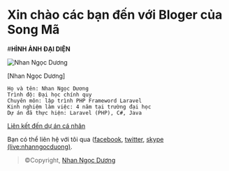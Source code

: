 # Xin chào các bạn đến với Bloger của Song Mã
#**HÌNH ẢNH ĐẠI DIỆN**

![Nhan Ngọc Dương](https://lh3.googleusercontent.com/OJjNgpzUI4cgHZLrAvJLj47j0etYmZvFrYpd5Q_8A48xXSKsYybB01EZS29lUwjn2ltUnShkLVVtTA)

[Nhan Ngọc Dương]

```
Họ và tên: Nhan Ngọc Dương
Trình độ: Đại học chính quy
Chuyên môn: lập trình PHP Frameword Laravel
Kinh nghiệm làm việc: 4 năm tại trường đại học
Dự án đã thực hiện: Laravel (PHP), C#, Java
```
 [Liên kết đến dự án cá nhân](https://github.com/nhanngocduong)

Bạn có thể liên hệ với tôi qua  ([facebook](https://www.facebook.com/nhanngocduong.songma), [twitter](https://twitter.com/nhanngocduong), [skype (live:nhanngocduong)]( ).

>©Copyright, [Nhan Ngọc Dương](https://www.facebook.com/nhanngocduong.songma)
